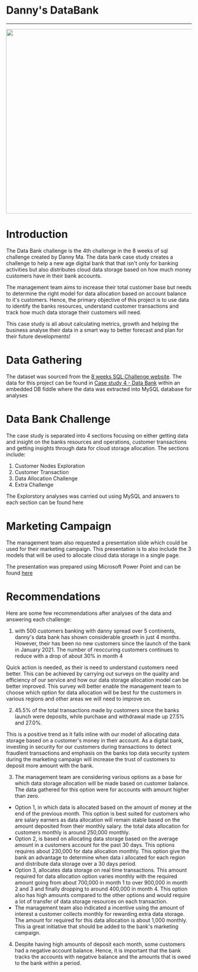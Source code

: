 
# Danny's DataBank
___

<img src="[attachment:case%20study%20pic.png](https://github.com/OkikiAde100/Danny-s-Data-Bank/blob/main/Data%20Bank%20Project/Pictures%20for%20report/A1.JPG)" style="width:600px;height:500px"/>

# Introduction

The Data Bank challenge is the 4th challenge in the 8 weeks of sql challenge created by Danny Ma. The data bank case study creates a challenge to help a new age digital bank that that isn't only for banking activities but also distributes cloud data storage based on how much money customers have in their bank accounts.

The management team aims to increase their total customer base but needs to determine the right model for data allocation based on account balance to it's customers. Hence, the primary objective of this project is to use data to identify the banks resources, understand customer transactions and track how much data storage their customers will need.

This case study is all about calculating metrics, growth and helping the business analyse their data in a smart way to better forecast and plan for their future developments!

# Data Gathering

The dataset was sourced from the <a href="https://8weeksqlchallenge.com/">8 weeks SQL Challenge website</a>. The data for this project can be found in <a href="https://8weeksqlchallenge.com/case-study-4/">Case study 4 - Data Bank</a> within an embedded DB fiddle where the data was extracted into MySQL database for analyses

# Data Bank Challenge

The case study is separated into 4 sections focusing on either getting data and insight on the banks resources and operations, customer transactions and getting insights through data for cloud storage allocation. The sections include:

1. Customer Nodes Exploration
2. Customer Transaction
3. Data Allocation Challenge
4. Extra Challenge

The Explorstory analyses was carried out using MySQL and answers to each section can be found here

# Marketing Campaign

The management team also requested a presentation slide which could be used for their marketing campaign. This presentation is to also include the 3 models that will be used to allocate cloud data storage in a single page.

The presentation was prepared using Microsoft Power Point and can be found <a href="https://github.com/OkikiAde100/Danny-s-Data-Bank/blob/main/Data%20Bank%20Project/Danny's%20Data%20Bank%20Marketing.pptx">here</a>

# Recommendations

Here are some few recommendations after analyses of the data and answering each challenge:

1. with 500 customers banking with danny spread over 5 continents, danny's data bank has shown considerable growth in just 4 months. However, their has been no new customers since the launch of the bank in January 2021. The number of reoccuring customers continues to reduce with a drop of about 30% in month 4

Quick action is needed, as their is need to understand customers need better. This can be achieved by carrying out surveys on the quality and efficiency of our service and how our data storage allocation model can be better improved. This survey will better enable the management team to choose which option for data allocation will be best for the customers in various regions and other areas we will need to improve on.

2. 45.5% of the total transactions made by customers since the banks launch were deposits, while purchase and withdrawal made up 27.5% and 27.0%.

This is a positive trend as it falls inline with our model of allocating data storage based on a customer's money in their account. As a digital bank, investing in security for our customers during transactions to detect fraudlent transactions and emphasis on the banks top data security system during the marketing campaign will increase the trust of customers to deposit more amount with the bank.

3. The management team are considering various options as a base for which data storage allocation will be made based on  customer balance. The data gathered for this option were for accounts with amount higher than zero.
 - Option 1, in which data is allocated based on the amount of money at the end of the previous month. This option is best suited for customers who are salary earners as data allocation will remain stable based on the amount deposited from their monthly salary. the total data allocation for customers monthly is around 250,000 monthly.
 - Option 2, is based on allocating data storage based on the average amount in a customers account for the past 30 days. This options requires about 230,000 for data allocation monthly. This option give the bank an advantage to determine when data i allocated for each region and distribute data storage over a 30 days period.
 - Option 3, allocates data storage on real time transactions. This amount required for data allocation option varies monthly with the required amount going from about 700,000 in month 1 to over 900,000 in month 2 and 3 and finally dropping to around 400,000 in month 4. This option also has high amounts compared to the other options and would require a lot of transfer of data storage resources on each transaction.
 - The management team also indicated a incentive using the amount of interest a customer collects monthly for rewarding extra data storage. The amount for required for this data allocation is about 1,000 monthly. This ia great initiative that should be added to the bank's marketing campaign.


4. Despite having high amounts of deposit each month, some customers had a negative account balance. Hence, it is important that the bank tracks the accounts with negative balance and the amounts that is owed to the bank within a period.
